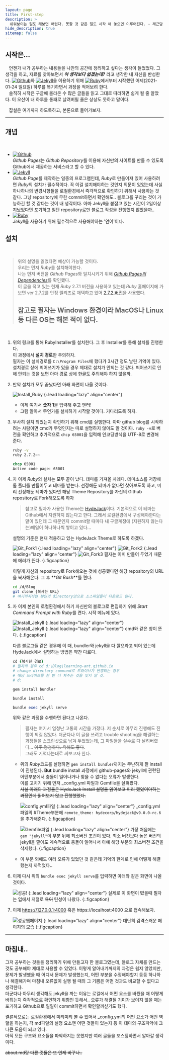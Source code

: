 ```yaml
---
layout: page
title: First-step
description: >
  쉬워보이는 일도 해보면 어렵다. 못할 것 같은 일도 시작 해 놓으면 이루어진다. - 채근담
hide_description: true
sitemap: false
---
```


## 시작은...

&nbsp;&nbsp; 언젠가 내가 공부하는 내용들을 나만의 공간에 정리하고 싶다는 생각이 들었었다. 그 생각을 하고, 자료를 찾아보면서 **_아 생각보다 쉽겠는데?_** 라고 생각한 내 자신을 반성한다.
[![Github](https://img.shields.io/badge/Github-Pages-181717?style=flat-square&logo=Github&logoColor=white)](https://pages.github.com/)와
[![Jekyll](https://img.shields.io/badge/Jekyll-CC0000?style=flat-square&logo=Jekyll&logoColor=white)](http://jekyllrb-ko.github.io/)을 이용하기 위해
[![Ruby](https://img.shields.io/badge/Ruby-CC342D?style=flat-square&logo=Ruby&logoColor=white)](https://www.ruby-lang.org/ko/)에서부터 시작했던 어제(2021-01-24 일요일) 하루를 복기하면서 과정을 적어보려 한다.<br/>
&nbsp;&nbsp; 솔직히 시작은 구글에 올라온 수 많은 글들을 읽고 그대로 따라하면 쉽게 될 줄 알았다. 이 오산이 내 하루를 통째로 날려버릴 줄은 상상도 못하고 말이다.

&nbsp;&nbsp; 잡설은 여기까지 하도록하고, 본론으로 들어가보자.

---

## 개념

<br/>

- [![Github](https://img.shields.io/badge/Github-Pages-181717?style=flat-square&logo=Github&logoColor=white)](https://pages.github.com/)  
  *Github Pages*는 *Github Repository*를 이용해 자신만의 사이트를 만들 수 있도록 Github에서 제공하는 서비스라고 할 수 있다.
- [![Jekyll](https://img.shields.io/badge/Jekyll-CC0000?style=flat-square&logo=Jekyll&logoColor=white)](http://jekyllrb-ko.github.io/)  
  *Github Page*를 제작하는 일종의 프로그램인데, *Ruby*로 만들어져 있어 사용하려면 *Ruby*의 설치가 필수적이다. 꼭 이걸 설치해야하는 것인지 의문이 있었는데 사실 하나하나의 변경사항들을 로컬환경에서 즉각적으로 확인하기 위해서 사용하는 것 같다. 그냥 repository에 무한 commit하면서 확인해도.. 블로그를 꾸리는 것이 가능하긴 할 것 같다는 것이 내 생각이다. 아마 Jekyll을 붙잡고 있는 시간이 2일이상 지났었다면 포기하고 일단 repository로만 블로그 작성을 진행했지 않았을까..
- [![Ruby](https://img.shields.io/badge/Ruby-CC342D?style=flat-square&logo=Ruby&logoColor=white)](https://www.ruby-lang.org/ko/)  
  *Jekyll*을 사용하기 위해 필수적으로 사용해야하는 '언어'이다.

## 설치

<br/>

> 위의 설명을 읽었다면 예상이 가능할 것이다.  
> 우리는 먼저 *Ruby*를 설치해야한다.  
> 나는 먼저 버전을 *Github Pages*와 일치시키기 위해 [_Github Pages의 Dependencies_](https://pages.github.com/versions/)를 확인했다.  
> 이 글을 적고 있는 현재 _Ruby_ 2.7.1 버전을 사용하고 있는데 _Ruby_ 홈페이지에 가보면 ver 2.7.2를 안정 릴리즈로 채택하고 있어 [2.7.2 버전](https://rubyinstaller.org/downloads/)을 사용했다.
>
> ## 참고로 필자는 Windows 환경이라 MacOS나 Linux 등 다른 OS는 해본 적이 없다.

<br/>

1.  위의 링크를 통해 RubyInstaller를 설치한다. 그 후 Installer를 통해 설치를 진행한다.  
    이 과정에서 **설치 경로**만 주의하자.  
    필자는 이 설치경로를 `C:\Program Files`에 했다가 3시간 정도 날린 기억이 있다. 설치경로 상에 띄어쓰기가 있을 경우 제대로 설치가 안되는 것 같다. 띄어쓰기로 인해 안되는 것을 보면 아마 경로 상에 한글도 주의해야 하지 않을까.

2.  만약 설치가 모두 끝났다면 아래 화면이 나올 것이다.

    ![Install_Ruby](/assets/img/Get-Start/Install_Ruby2.png)
    {:.lead loading="lazy" align="center"}

    - 이제 여기서 **숫자 1**을 입력해 주고 엔터!
    - 그럼 알아서 무언가를 설치하기 시작할 것이다. 기다리도록 하자.

3.  무사히 설치 되었는지 확인하기 위해 cmd를 실행한다. 아마 github blog를 시작하려는 사람이면 cmd가 무엇인지는 따로 설명하지 않아도 알 것이다. `ruby -v`로 버전을 확인하고 추가적으로 `chcp 65001`을 입력해 인코딩방식을 UTF-8로 변경해 준다.

    ```cmd
    ruby -v
    ruby 2.7.2~~

    chcp 65001
    Active code page: 65001
    ```

4.  자 이제 *Ruby*의 설치는 모두 끝이 났다. 테마를 가져올 차례다. 테마소스를 저장해 둘 폴더를 만들어두고 테마를 받는다. 선정해둔 테마가 없다면 찾아보도록 하고, 미리 선정해둔 테마가 있다면 해당 Theme Repository를 자신의 Github repository로 Fork해오도록 하자

    > 참고로 필자가 사용한 Theme는 [HydeJack](https://github.com/hydecorp/hydejack)이다. 기본적으로 이 테마는 Github에서 지원하지 않는다고 한다. 그래서 로컬환경에서 구성해야한다는 말이 있던데 그 때문인지 commit할 때마다 내 구글계정에 (지원하지 않는다는)메일이 하나하나씩 쌓이고 있다...

    설명의 기준은 현재 적용하고 있는 HydeJack Theme로 하도록 하겠다.

    ![Git_Fork1](/assets/img/Get-Start/Git_Fork1.png)
    {:.lead loading="lazy" align="center"}
    ![Git_Fork2](/assets/img/Get-Start/Git_Fork3.png)
    {:.lead loading="lazy" align="center"}
    ![Git_Fork3](/assets/img/Get-Start/Git_Fork4.png)
    필자는 이미 만들어 두었기 때문에 에러가 뜬다.
    {:.figcaption}

    이렇게 자신의 repository로 Fork해오는 것에 성공했다면 해당 repository의 URL을 복사해온다. 그 후 **_Git Bash_**를 켠다.

    ```bash
    cd /d/Blog
    git clone {복사한 URL}
    # 여기까지하면 본인의 directory안으로 소스파일들이 다운로드 된다.
    ```

5.  자 이제 본인의 로컬환경에서 하기 자신만의 블로그로 편집하기 위해 *Start Command Prompt with Ruby*를 켠다. 시작 메뉴에 있다.

    ![Install_Jekyll](/assets/img/Get-Start/Install_Jekyll1.png)
    {:.lead loading="lazy" align="center"}  
    ![Install_Jekyll](/assets/img/Get-Start/Install_Jekyll2.png)
    {:.lead loading="lazy" align="center"}
    cmd와 같은 창이 뜬다.
    {:.figcaption}

    다른 블로그들 같은 경우에 이 때, bundler와 jekyll을 다 깔으라고 되어 있는데 HydeJack에서 설명하는 방법은 약간 다르다.

    ```ruby
    cd {복사한 경로}
    # 필자의 경우 cd d:\Blog\learning-ant.github.io
    # change directory command로 드라이브가 변경되는 경우
    # 해당 드라이브를 한 번 더 쳐주는 것을 잊지 말 것.
    # d:

    gem install bundler

    bundle install

    bundle exec jekyll serve
    ```

    위와 같은 과정을 수행하면 된다고 나온다.

    > 필자는 여기서 엄청난 고통의 시간을 가졌다. 저 순서로 아무리 진행해도 진행이 되질 않았다. 더군다나 이 글을 쓰려고 trouble shooting을 해결하는 과정들을 스크린샷으로 남겨 두었었는데, 그 파일들을 실수로 다 날려버렸다... ~~아주 멍청하다. 욕해도 좋다~~.  
    >  그래도 기억나는대로 써보고자 한다.

    - 위의 *Ruby*코드를 실행하면 `gem install bundler`까지는 무난하게 잘 install이 진행된다. **But** bundle install 과정에서 github-pages와 jekyll에 관련된 어떤부분에서 충돌이 일어나거나 찾을 수 없다는 오류가 발생한다.  
       이를 고치기 위해 먼저 \_config.yml 파일과 Gemfile을 살펴봤다.  
       ~~사실 아래의 과정들은 HydeJack Install 설명을 읽어보고 미리 했었어야하는 과정인데 읽어보지 않고 진행했었다.~~

      ![config.yml파일](/assets/img/Get-Start/config.png)
      {:.lead loading="lazy" align="center"}
      \_config.yml파일의 #Theme부분에 `remote_theme: hydecorp/hydejack@v9.0.0-rc.6`을 추가해준다.
      {:.figcaption}

      ![Gemfile파일](/assets/img/Get-Start/Gemfile.png)
      {:.lead loading="lazy" align="center"}
      가장 처음에는 `gem "jekyll"`이 부분 뒤에 최소버전 조건이 있다. 최소 버전보다 높은 버전의 jekyll을 깔아도 계속적으로 충돌이 일어나서 아예 해당 부분의 최소버전 조건을 삭제했다.
      {:.figcaption}

    - 이 부분 외에도 여러 오류가 있었던 것 같은데 기억의 한계로 인해 어떻게 해결했는지 까먹었다..

6.  이제 다시 위의 `bundle exec jekyll serve`를 입력하면 아래와 같은 화면이 나올 것이다.

    ![성공!](/assets/img/Get-Start/success.png)
    {:.lead loading="lazy" align="center"}
    실제로 이 화면이 떴을때 필자는 입에서 저절로 ~~욕이~~ 탄성이 나왔다.
    {:.figcaption}

7.  이제 https://127.0.0.1:4000 혹은 https://localhost:4000 으로 접속해보자.

    ![성공웹페이지](/assets/img/Get-Start/success-blog.png)
    {:.lead loading="lazy" align="center"}
    대단히 감격스러운 페이지의 모습
    {:.figcaption}

---

## 마침내..

그저 공부하는 것들을 정리하기 위해 만들고자 한 블로그였는데, 블로그 자체를 만드는 것도 공부해야 제대로 사용할 수 있었다. 이렇게 알아내기까지의 과정은 쉽지 않았지만, 문제가 발생했을 때 어디서 문제가 발생했는지, 어떤 부분을 수정해야할지 등등 하나하나 해결해가며 마침내 오류없이 실행 될 때의 그 기쁨은 어떤 것과도 비교할 수 없다고 생각한다.  
더군다나 아무리 생각해도 jekyll을 까는 이유는 로컬에서 어떤 요소를 바꿨을 때 어떻게 바뀌는지 즉각적으로 확인하기 위함인 듯해서.. 오류가 해결될 기미가 보이지 않을 때는 포기하고 Github으로 일일이 commit하면서 확인할까싶기도 했다.

결론적으로는 로컬환경에서 미리미리 볼 수 있어서 \_config.yml의 어떤 요소가 어떤 역할을 하는지, 각 md파일의 설정 요소엔 어떤 것들이 있는지 등 이 테마의 구조파악에 크나큰 도움이 되고 있다.  
아직 모든 구조와 요소들을 파악하지는 못했지만 여러 글들을 포스팅하면서 알아갈 생각이다.

~~about.md랑 다른 것들은 또 언제 바꾸나..~~
